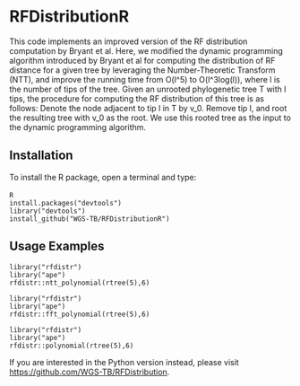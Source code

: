 # RFDistributionR
This code implements an improved version of the RF distribution computation by Bryant et al.
Here, we modified the dynamic programming algorithm introduced by Bryant et al for computing the distribution of RF distance 
for a given tree by leveraging the Number-Theoretic Transform (NTT), and improve the running time from O(l^5) to O(l^3log(l)), 
where l is the number of tips of the tree.
Given an unrooted phylogenetic tree T with l tips, the procedure for computing the RF distribution of this tree is as follows:
Denote the node adjacent to tip l in T by v_0. Remove tip l, and root the resulting tree with v_0 as the root. We use this 
rooted tree as the input to the dynamic programming algorithm.

## Installation

To install the R package, open a terminal and type:<br><br>
`R`<br>
`install.packages("devtools")`<br>
`library("devtools")`<br>
`install_github("WGS-TB/RFDistributionR")`<br>

## Usage Examples

```
library("rfdistr")
library("ape")
rfdistr::ntt_polynomial(rtree(5),6)
```

```
library("rfdistr")
library("ape")
rfdistr::fft_polynomial(rtree(5),6)
```

```
library("rfdistr")
library("ape")
rfdistr::polynomial(rtree(5),6)
```
If you are interested in the Python version instead, please visit https://github.com/WGS-TB/RFDistribution.
